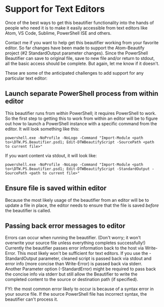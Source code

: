 # Support for Text Editors
Once of the best ways to get this beautifier functionality into the hands of people who need it is to make it easily accessible from text editors like Atom, VS Code, Sublime, PowerShell ISE and others.

Contact me if you want to help get this beautifier working from your favorite editor.  So far changes have been made to support the Atom-Beautify project (#2 StandardOutput parameter changes).  Since the PowerShell Beautifier can save to original file, save to new file and/or return to stdout, all the basic access should be complete.  But again, let me know if it doesn't.

These are some of the anticipated challenges to add support for any particular text editor:


## Launch separate PowerShell process from within editor
This beautifier runs from *within* PowerShell; it requires PowerShell to work.  So the first step to getting this to work from within an editor will be to figure out how to launch a PowerShell instance with a specific command from the editor.  It will look something like this:

```
powershell.exe -NoProfile -NoLogo -Command "Import-Module <path to>\DTW.PS.Beautifier.psd1; Edit-DTWBeautifyScript -SourcePath <path to current file>"
```

If you want content via stdout, it will look like:
```
powershell.exe -NoProfile -NoLogo -Command "Import-Module <path to>\DTW.PS.Beautifier.psd1; Edit-DTWBeautifyScript -StandardOutput -SourcePath <path to current file>"
```


## Ensure file is saved within editor
Because the most likely usage of the beautifier from an editor will be to update a file in place, the editor needs to ensure that the file is saved *before* the beautifier is called.


## Passing back error messages to editor
Errors can occur when running the beautifier.  (Don't worry; it won't overwrite your source file unless everything completes successfully!)  Currently the beautifier passes error information back to the host via Write-Error.  This most likely won't be sufficient for text editors.  If you use the -StandardOutput parameter, cleaned script is passed back via stdout and error info (more concise than Write-Error) is passed back via stderr.  Another Parameter option (-StandardError) might be required to pass back the concise info via stderr but still allow the Beautifier to write the completed content to the source or destination path (if specified).

FYI: the most common error likely to occur is because of a syntax error in your source file.  If the source PowerShell file has incorrect syntax, the beautifier can't process it.
